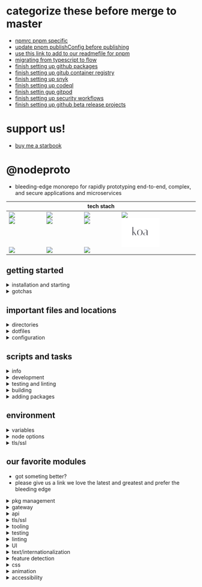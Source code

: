 # categorize these before merge to master
  - [npmrc pnpm specific](https://pnpm.io/npmrc)
  - [update pnpm publishConfig before publishing](https://pnpm.io/package_json)
  - [use this link to add to our readmefile for pnpm](https://pnpm.io/installation)
  - [migrating from typescript to flow](https://github.com/niieani/typescript-vs-flowtype)
  - [finish setting up github packages](https://docs.github.com/en/packages/working-with-a-github-packages-registry/working-with-the-npm-registry)
  - [finish setting up gitub container registry](https://docs.github.com/en/packages/working-with-a-github-packages-registry/working-with-the-npm-registry)
  - [finish setting up snyk](https://app.snyk.io/org/noahehall/manage/integrations/github)
  - [finish setting up codeql](https://codeql.github.com/docs/codeql-for-visual-studio-code/)
  - [finish settin gup gitpod](https://gitpod.io/workspaces/)
  - [finish setting up security workflows](https://github.com/noahehall/nodeproto/actions)
  - [finish setting up github beta release projects](https://github.com/noahehall/nodeproto/projects/1?add_cards_query=is%3Aopen)


# support us!
  - [buy me a starbook](https://us.starlabs.systems/)


# @nodeproto
  - bleeding-edge monorepo for rapidly prototyping end-to-end, complex, and secure applications and microservices


| tech stach |
| :----------: |
| <img src="https://webpack.js.org/site-logo.1fcab817090e78435061.svg" width="100" align="left" /><img src="https://www.openapis.org/wp-content/uploads/sites/3/2018/02/OpenAPI_Logo_Pantone-1.png" width="100" align="left" /><img src="https://cdn.haproxy.com/wp-content/uploads/2017/10/haproxy-weblogo.png" width="100" align="left" /><img src="https://nodejs.org/static/images/logo.svg" width="100" align="left" /><img src="https://github.com/evanw/esbuild/raw/master/images/wordmark.svg" width="100" align="left" /><img src="https://avatars.githubusercontent.com/u/5429470?s=200&v=4" width="100" align="left" /><img src="https://hero35.com/stacks/react.svg" width="100" align="left" /><img src="https://raw.githubusercontent.com/koajs/koa/master/docs/logo.png" width="100" align="left" /><img src="https://user-images.githubusercontent.com/645641/79596653-38f81200-80e1-11ea-98cd-1c6a3bb5de51.png" width="100" align="left" /><img src="https://cdn.rawgit.com/standard/standard/master/badge.svg" width="100" align="left" /><img src="https://camo.githubusercontent.com/32657601b349b558831f32c553cb2c7734cb5ae89a2e8340afa314ea3b2116a0/68747470733a2f2f6d696c6c696772616d2e696f2f696d616765732f7468756d626e61696c2e706e67" width="100" align="left" />|


## getting started
<details>
  <summary> installation and starting </summary>

  1. `npm install -g @microsoft/rush` *install rush*
  2. `npm i -g dry-dry` *install dry pkg manager*
  3. [configure your git username & email](https://support.atlassian.com/bitbucket-cloud/docs/configure-your-dvcs-username-for-commits/)
    - you should do this even if your not using this starterkit
    - *$ git config --global user.name "fname lname"*
    - *$ git config --global "your_github_username@users.noreply.github.com"*
  4. `dry --dry-keep-package-json --dry-packager=pnpm i` *install dependencies*
  5. `rush update` *install npm dependencies in all pkgs*
  6. `rushx select` *choose start cmd in all pkgs where its available*
  7. open `localhost:7777`
</details>

<details>
  <summary> gotchas </summary>

  - until we get docker setup make sure you have **haproxy 2.4** installed
    - see *apps/gateway* for instructions
  - if something doesnt work [please check our todo list](./doc/todos.md)
    - likely we've provided a work around, if not, create a github issue!

</details>


## important files and locations
<details>
  <summary> directories </summary>

  - *root/apps* main applications
  - *root/libraries* libraries used by applications
  - *root/common* rushjs configuration
  - *root/doc* various docuemntation
</details>

<details>
  <summary> dotfiles </summary>

  - [editorconfig](https://editorconfig.org/)
  - [gitignore](https://git-scm.com/docs/gitignore)
  - [gitattributes](https://git-scm.com/docs/gitattributes)
  - [npmrc](https://docs.npmjs.com/cli/v7/configuring-npm/npmrc)
  - [nvmrc](https://github.com/nvm-sh/nvm)
  - [hintrc](https://github.com/webhintio/hint/blob/main/packages/hint/docs/user-guide/configuring-webhint/summary.md)
  - [eslintrc](https://eslint.org/docs/user-guide)
  - [flowconfig](https://flow.org/en/docs/config/)
</details>

<details>
  <summary> configuration </summary>

  - [babelrc.config.mjs for client apps](/apps/client/lib/babel.config.cjs)
  - [our vscodium settings via sync settings extension](https://gist.github.com/noahehall/33f60c724f51bde9afa2c2a9e540d094)
    - use gist id: **33f60c724f51bde9afa2c2a9e540d094**
  - *dracula themes*
    - [gnome terminal](https://draculatheme.com/gnome-terminal)
    - [gtk](https://draculatheme.com/gtk)
    - [enable via shell-extensions](https://www.omgubuntu.co.uk/2020/04/enable-full-dark-mode-in-ubuntu-20-04)
    - [and do a quick backup](https://linuxconfig.org/ubuntu-20-04-system-backup-and-restore)
  - the browser based eslintrc in apps/client
  - the node based eslintrc in apps/pkgcheck
  - the root/rush.json config
  - most of the shit in root/common/config

</details>

## scripts and tasks
<details>
  <summary> info </summary>

  - `rushx about` see cur pkgs pkg.json scripts, or use with `rush-select` to see all scripts in all pkgs
</details>

<details>
  <summary> development </summary>

  - dev scripts: open browser to **localhost:7777**
  - **NOTE** all START scripts use **haproxy**
    - we dont drop priviledges in *DEV*, if you want, do the below
      - [to *START* as root, but dont *RUN* as root when using **packages/gateway**: click here to read why haproxy recommends this](https://cbonte.github.io/haproxy-dconv/2.4/management.html#13)

  - starting apps (in root dir)
    - `rushx select` select a script to run in each project
      - use this before any of the others and thank the guys at `rush-select`
    - `rush start` run the start script in each package for development
      - currently this doenst show the logs, use `npm run select` instead

  - running scripts in specific packages
    - typically you need to `cd PKGDIR/somepkg` before executing `rushx SCRIPTNAME`
    - `rushx start` inside an *apps/PKG* will run the start script for that particular pkg
    - `rushx start:dev` useful in *apps/client* so devtools doenst open up
</details>

<details>
  <summary> testing and linting </summary>

  - `rushx test` inside an *{apps, libraries}/PKG* will run the test script for htat particular pkg
  - `rushx hint` requires chromium, setup for *apps/client*. saves report to *apps/client/hint-report/*
  - `rushx lighthouse` requires chromium. setupfor *apps/client*. saves report to *apps/client/doc/lighthouse*
  - `rushx browsertime` requires chromium, setup for *apps/client*, saves metrics to *apps/client/browsertime-results/*
  - `rushx flow:q` run flow quietly
  - `rushx eslint` run eslint
  - `rushx eslint:fix` run and fix eslint issues
</details>

<details>
  <summary> building </summary>

  - `rush build` in root; build all pkgs for development
  - `rushx select build:prod` in root; build all pkgs for production
  - `rushx build` in a pkg; build that pkg for development
  - `rushx build:prod` in a pkg; build that pkg for production
  - building *apps/client*
    - always saves bundle stats to *apps/client/bundlestats/*
</details>

<details>
  <summary> adding packages </summary>

  - `rush add -p PKGNAME --dev --exact -m`
    - add a pkg - you should be within a pkg and **not the root** dir
    - e.g. `cd apps/client && rush add -p webpack-bundle-analyzer packages/client --dev --exact -m`
      - will install webpack-bundle-analyzer into apps/client as a devDependency
  - to add a package from github
    - couldnt figure out how to do it via `rush add`
    - however this works if you edit the `package.json` directly
      - `"@reach/router": "https://github.com/noahehall/router",`
    - then run `rush update` to do the install
  - `rushx flowtyped:i` update flow type definitions for all deps using cache if available
  - `rushx flowtyped:i-force` install flow type definitions for all dpes
</details>

## environment
<details>
  <summary> variables </summary>

  - each *PKGDIR/pkg/package.json* should contain a `config` section with the default (and *public*) environment variables
    - *do not* create an `.env.example` - use the `PKGDIR/pkg/package.json.config` section
  - create a `PKGDIR/pkg/.env` file with environment variables you want to use in each microservice, referencing the name and values in the `PKGDIR/pkg/package.json.config`
    - to apply default values specified in `package.json.config` set the var name in the `.env` file to nothing, e.g. `API_HTTP_PORT=` and `@nodeproto/envproto.syncEnv` will update `process.env.API_HTTP_PORT` to the value specified in the `package.json.config`
      - if the the `.env` file has a value for the variable, it WILL NOT be updated!
        - this is so values set via CLI or `.env` take precedence over `package.json.config` values
</details>

<details>
  <summary> node options </summary>

    - checkout *root/package.json.config*
    - all of your *PKGDIR/pkg/.env* files should include this, but be sure to use **single** and **not double** quotes
</details>

<details>
  <summary> tls/ssl </summary>
  - self-signed certificates auto created on dev

</details>

## our favorite modules
  - got someting better?
  - please give us a link we love the latest and greatest and prefer the bleeding edge

<details>
  <summary> pkg management </summary>

  - [npm](https://www.npmjs.com/)
    - only used to install dry
  - [dry](https://github.com/Cosium/dry-dry/blob/master/src/index.test.ts)
    - never use `npm` within this applicatoin
    - always use `dry` instead which will proxy cmds to pnpm
  - [rush](https://rushjs.io/pages/commands)
    - [pnpm]([npmjs.com/](https://github.com/pnpm/pnpm))
    - all `rush` cmds use `pnpm`
  - [ultra-runner](https://github.com/folke/ultra-runner/blob/master/__tests__/runner.ts)
  - [yargs](https://github.com/yargs/yargs/blob/master/test/yargs.cjs)

</details>

<details>
  <summary> gateway </summary>

    - [haproxy](https://cbonte.github.io/haproxy-dconv/2.4/management.html)
</details>

<details>
  <summary> api </summary>

  - [koa](https://koajs.com/#introduction)
    - [koa-body](https://github.com/koajs/koa-body/blob/9b00b40adbfc40a5f5f73efbc88108adf66bcf8b/index.js#L75)
    - [koa-compose](https://github.com/koajs/compose/blob/25568a36509fefc58914bc2a7600f787b16aa0df/index.js#L19)
    - [koa-jwt](https://github.com/koajs/jwt#example)
    - [koa-session](https://github.com/koajs/session#example)
    - [koa-helmet](https://github.com/venables/koa-helmet)
    - [@koa/cors](https://github.com/koajs/cors)
    - [koa-ratelimit](https://github.com/koajs/ratelimit)
    - [koa-oas3](https://github.com/atlassian/koa-oas3)
</details>

<details>
  <summary> tls/ssl </summary>

  - [pem](https://github.com/Dexus/pem/blob/master/test/pem.spec.js)
</details>

<details>
  <summary> tooling </summary>

  - [esbuild for apis](https://esbuild.github.io)
    - [always review this first b4 intalling babel plugins](https://esbuild.github.io/content-types/#javascript)
  - [webpack 5 + esbuild for client](https://webpack.js.org/)
    - frontend requires complex bundling to support a wide range of environments.
    - thus we use both webpack 5 + esbuild
  - [es-main](https://github.com/tschaub/es-main/blob/main/test.js)
  - [concurrently](https://github.com/kimmobrunfeldt/concurrently)
</details>

<details>
  <summary> testing</summary>

  - [purple-tape](https://github.com/mattiash/purple-tape/blob/master/lib/test.ts)
  - [multi-tape](https://github.com/mattiash/node-multi-tape)
  - [sinon](https://sinonjs.org/)
  - [all non esbuild pkgs use flow (see todo)](https://flow.org/en/docs/)
  - [flow-type](https://github.com/flow-typed/flow-typed)
</details>

<details>
  <summary> linting </summary>

  - [webhint/hint](https://github.com/webhintio/hint)
  - [standard](https://standardjs.com/#table-of-contents)
  - [eslint](https://eslint.org/docs/user-guide/configuring/)
    - react as we need to support react linting
    - standard (minus comma-dangle) + react
  - [lighthouse](https://github.com/GoogleChrome/lighthouse#cli-options)
  - [browsertime](https://github.com/sitespeedio/browsertime)
    - [google admin toolbox has an excellent har analyzer](https://toolbox.googleapps.com/apps/har_analyzer/)
  - [bundle stats](https://github.com/relative-ci/bundle-stats/tree/master/packages/webpack-plugin)
</details>

<details>
  <summary> UI </summary>

  - [react](https://reactjs.org)
  - [react-icons](https://react-icons.github.io/react-icons/)
  - [clsx](https://github.com/lukeed/clsx)
  - [react-helmet](https://github.com/nfl/react-helmet)
  - [react-devtools](https://www.npmjs.com/package/react-devtools)]
</details>

<details>
  <summary> text/internationalization </summary>

  - [messageformat](https://github.com//messageformat)
</details>

<details>
  <summary> feature detection </summary>

  - [modernizr](https://modernizr.com/download?setclasses)
</details>

<details>
  <summary> css </summary>

  - [normalize.css](https://github.com/necolas/normalize.css/)
  - [milligram](https://milligram.io/)
  - [styled-components](https://styled-components.com/docs)
</details>

<details>
  <summary> animation </summary>

  - [animate.css](https://animate.style/)
</details>

<details>
  <summary> accessibility </summary>

  - we use both reakit + react-aria as they compliment each other and keep us from writing primitives
    - be sure to checkout both as:
      - doubt this list will stay up to date
      - we have an accurate representation of everything each provide
  - [reakit](https://reakit.io/)
  - [react-aria](https://react-spectrum.adobe.com/react-aria/)
  - [react-stately](https://react-spectrum.adobe.com/react-stately/getting-started.html)

| COMPONENT | [REACT-ARIA](https://react-spectrum.adobe.com/react-aria/getting-started.html) | [REAKIT](https://reakit.io/docs) |
| :-------: | :-------: | :-------: |
BREADCRUMBS | Y | N |
BUTTON | Y | Y |
CHECKBOX | Y | Y |
CHECKBOXGROUP | Y | N |
CLICKABLE   | N | Y |
COMBOBOX   | Y | N |
COMPOSITE   | N | Y |
DIALOG   | Y | Y |
DISCLOSURE   | N | Y |
DISMISSBUTTON   | Y | N |
FORM   | N | Y |
GRID  | N | Y |
GROUP   | N | Y |
ID   | Y | Y |
INPUT   | N | Y |
LISTBOX   | Y | N |
MENU   | Y | Y |
MENUTRIGGER   | Y | N |
METER   | Y | N |
MODAL   | Y | N |
NUMBERFIELD  | Y | N |
OVERLAY   | Y | N |
POPOVER   | N | Y |
PORTAL   | N | Y |
PROGRESSBAR   | Y | N |
RADIO   | N | Y |
RADIOGROUP   | Y | N |
ROLE   | N | Y |
SEARCHFIELD   | Y | N |
SELECT   | Y | N |
SEPARATOR   | Y | Y |
SLIDER   | Y | N |
SWITCH   | Y | N |
TAB   | N | Y |
TABBABLE   | N | Y |
TEXTFIELD   | Y | N |
TOGGLE   | Y | N |
TOOLBAR   | N | Y |
TOOLTIP   | Y | Y |
USELINK   | Y | N |
VISUALLYHIDDEN   | Y | Y |

</details>
